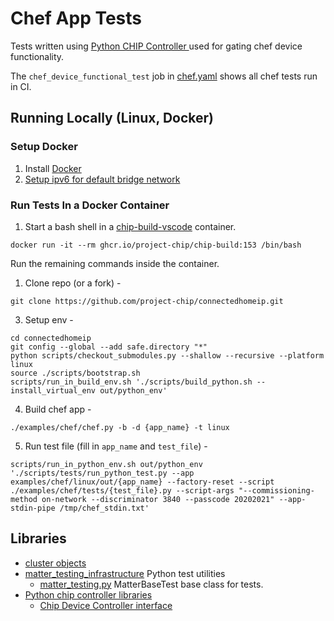 # Chef App Tests

Tests written using
[Python CHIP Controller ](https://github.com/project-chip/connectedhomeip/blob/master/src/controller/python/README.md)
used for gating chef device functionality.

The `chef_device_functional_test` job in
[chef.yaml](https://github.com/sxb427/connectedhomeip/blob/master/.github/workflows/chef.yaml)
shows all chef tests run in CI.

## Running Locally (Linux, Docker)

### Setup Docker

1. Install [Docker](https://www.docker.com/get-started/)
2. [Setup ipv6 for default bridge network](https://docs.docker.com/engine/daemon/ipv6/#use-ipv6-for-the-default-bridge-network)

### Run Tests In a Docker Container

1. Start a bash shell in a
   [chip-build-vscode](https://github.com/project-chip/connectedhomeip/pkgs/container/chip-build-vscode)
   container.

```
docker run -it --rm ghcr.io/project-chip/chip-build:153 /bin/bash
```

Run the remaining commands inside the container.

1. Clone repo (or a fork) -

```
git clone https://github.com/project-chip/connectedhomeip.git
```

3. Setup env -

```
cd connectedhomeip
git config --global --add safe.directory "*"
python scripts/checkout_submodules.py --shallow --recursive --platform linux
source ./scripts/bootstrap.sh
scripts/run_in_build_env.sh './scripts/build_python.sh --install_virtual_env out/python_env'
```

4. Build chef app -

```
./examples/chef/chef.py -b -d {app_name} -t linux
```

5. Run test file (fill in `app_name` and `test_file`) -

```
scripts/run_in_python_env.sh out/python_env './scripts/tests/run_python_test.py --app examples/chef/linux/out/{app_name} --factory-reset --script ./examples/chef/tests/{test_file}.py --script-args "--commissioning-method on-network --discriminator 3840 --passcode 20202021" --app-stdin-pipe /tmp/chef_stdin.txt'
```

## Libraries

-   [cluster objects](https://github.com/project-chip/connectedhomeip/blob/master/src/controller/python/chip/clusters/Objects.py)
-   [matter_testing_infrastructure](https://github.com/project-chip/connectedhomeip/tree/master/src/python_testing/matter_testing_infrastructure)
    Python test utilities
    -   [matter_testing.py](https://github.com/project-chip/connectedhomeip/blob/master/src/python_testing/matter_testing_infrastructure/chip/testing/matter_testing.py)
        MatterBaseTest base class for tests.
-   [Python chip controller libraries](https://github.com/project-chip/connectedhomeip/tree/master/src/controller/python/chip)
    -   [Chip Device Controller interface](https://github.com/project-chip/connectedhomeip/blob/master/src/controller/python/chip/ChipDeviceCtrl.py)
